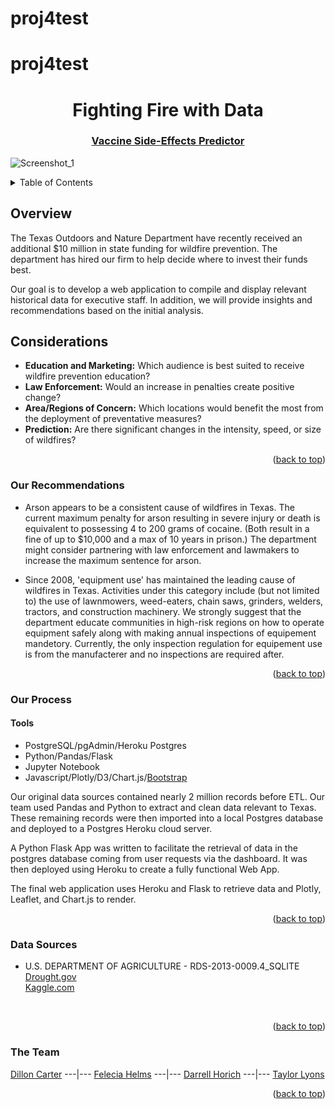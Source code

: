 # proj4test

# proj4test

<div id="top"></div>
<div align="center">
  
# Fighting Fire with Data
### [Vaccine Side-Effects Predictor](https://dashboard.heroku.com/apps/utsaproject-4)
  
</div>

![Screenshot_1](https://github.com/fhelms8/Project-3/blob/main/Development/pics/dashboard.png?raw=true)

<!-- TABLE OF CONTENTS -->
<details>
  <summary>Table of Contents</summary>
  <ol>
    <li>
      <a href="#Overview">About The Project</a></li>
      <ul>
        <li><a href="#Considerations">Considerations</a></li>
      </ul>
    </li>
  <li><a href="#Our-Recommendations">Recommendations</a></li>
    <li><a href="#Process">Process</a></li>
      <ul>
         <li><a href="#Tools">Tools</a></li>
      </ul>
    <li><a href="#Data-Sources">Data Sources</a></li>
    <li><a href="#Team">Team</a></li>
  </ol>
</details>

## Overview

The Texas Outdoors and Nature Department have recently received an additional $10 million in state funding for wildfire prevention. The department has hired our firm to help decide where to invest their funds best.

Our goal is to develop a web application to compile and display relevant historical data for executive staff.  In addition, we will provide insights and recommendations based on the initial analysis.  

## Considerations
- **Education and Marketing:** Which audience is best suited to receive wildfire prevention education?
- **Law Enforcement:** Would an increase in penalties create positive change?
- **Area/Regions of Concern:** Which locations would benefit the most from the deployment of preventative measures?
- **Prediction:** Are there significant changes in the intensity, speed, or size of wildfires?

<p align="right">(<a href="#top">back to top</a>)</p>


### Our Recommendations
- Arson appears to be a consistent cause of wildfires in Texas. The current maximum penalty for arson resulting in severe injury or death is equivalent to possessing 4 to 200 grams of cocaine. (Both result in a fine of up to $10,000 and a max of 10 years in prison.) The department might consider partnering with law enforcement and lawmakers to increase the maximum sentence for arson. 

- Since 2008, 'equipment use' has maintained the leading cause of wildfires in Texas. Activities under this category include (but not limited to) the use of lawnmowers, weed-eaters, chain saws, grinders, welders, tractors, and construction machinery.  We strongly suggest that the department educate communities in high-risk regions on how to operate equipment safely along with making annual inspections of equipement mandetory. Currently, the only inspection regulation for equipement use is from the manufacterer and no inspections are required after. 

<p align="right">(<a href="#top">back to top</a>)</p>

### Our Process

#### Tools
- PostgreSQL/pgAdmin/Heroku Postgres
- Python/Pandas/Flask
- Jupyter Notebook
- Javascript/Plotly/D3/Chart.js/[Bootstrap](https://getbootstrap.com)

Our original data sources contained nearly 2 million records before ETL. Our team used Pandas and Python to extract and clean data relevant to Texas. These remaining records were then imported into a local Postgres database and deployed to a Postgres Heroku cloud server. 

A Python Flask App was written to facilitate the retrieval of data in the postgres database coming from user requests via the dashboard. It was then deployed using Heroku to create a fully functional Web App.  

The final web application uses Heroku and Flask to retrieve data and Plotly, Leaflet, and Chart.js to render. 

<p align="right">(<a href="#top">back to top</a>)</p>

### Data Sources
- U.S. DEPARTMENT OF AGRICULTURE - RDS-2013-0009.4_SQLITE <br>
<a href=https://www.drought.gov/states/texas>Drought.gov</a> <br>
<a href=https://www.kaggle.com/rtatman/188-million-us-wildfires>Kaggle.com</a>
<br>

<p align="right">(<a href="#top">back to top</a>)</p>
  
### The Team
[Dillon Carter](https://github.com/rb25s13) ---|--- [Felecia Helms](https://github.com/fhelms8) ---|--- [Darrell Horich](https://github.com/D11eleven) ---|--- [Taylor Lyons](https://github.com/taylorsyde)
  
<p align="right">(<a href="#top">back to top</a>)</p>
